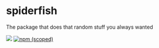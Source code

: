 # spiderfish
The package that does that random stuff you always wanted

![](https://img.shields.io/github/issues/DirkViljoen/spiderfish.svg)
[![npm (scoped)](https://img.shields.io/npm/v/@DirkViljoen/spiderfish.svg)](https://img.shields.io/github/issues/DirkViljoen/spiderfish.svg)
